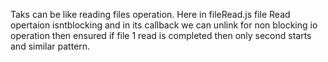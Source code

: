 Taks can be like reading files operation.
Here in fileRead.js file 
Read opertaion isntblocking and in its callback we can unlink for non blocking io operation
then ensured if file 1 read is completed then only second starts and similar pattern.
